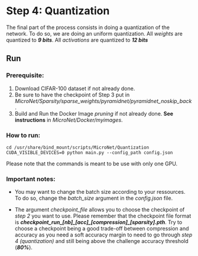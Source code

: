 # Step 4: Quantization

The final part of the process consists in doing a quantization of the network. To do so, we are doing an uniform
quantization. All *weights* are quantized to ***9 bits***. All *activations* are quantized to ***12 bits***

## Run

### Prerequisite:
1. Download CIFAR-100 dataset if not already done.
2. Be sure to have the checkpoint of Step 3 put in *MicroNet/Sparsity/sparse_weights/pyramidnet/pyramidnet_noskip_back*.
3. Build and Run the Docker Image *pruning* if not already done. **See instructions** in *MicroNet/Docker/myimages*.


### How to run:
```
cd /usr/share/bind_mount/scripts/MicroNet/Quantization
CUDA_VISIBLE_DEVICES=0 python main.py --config_path config.json
```

Please note that the commands is meant to be use with only one GPU.

### Important notes:

- You may want to change the batch size according to your ressources. To do so, change the *batch_size* argument in the
*config.json* file.

- The argument *checkpoint_file* allows you to choose the checkpoint of *step 2* you want to use. Please remember
that the checkpoint file format is ***checkpoint\_run\_[nb]\_[acc]\_[compression]\_[sparsity].pth***. Try to choose a
checkpoint being a good trade-off between compression and accuracy as you need a soft accuracy margin to need to go
through *step 4 (quantization)* and still being above the challenge accuracy threshold (***80%***).



